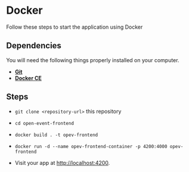# Docker
Follow these steps to start the application using Docker

## Dependencies
You will need the following things properly installed on your computer.

* **[Git](https://git-scm.com/)**
* **[Docker CE](https://docs.docker.com/install/)**

## Steps
* `git clone <repository-url>` this repository
* `cd open-event-frontend`
* `docker build . -t opev-frontend`
* `docker run -d --name opev-frontend-container -p 4200:4000 opev-frontend`

* Visit your app at [http://localhost:4200](http://localhost:4200).
